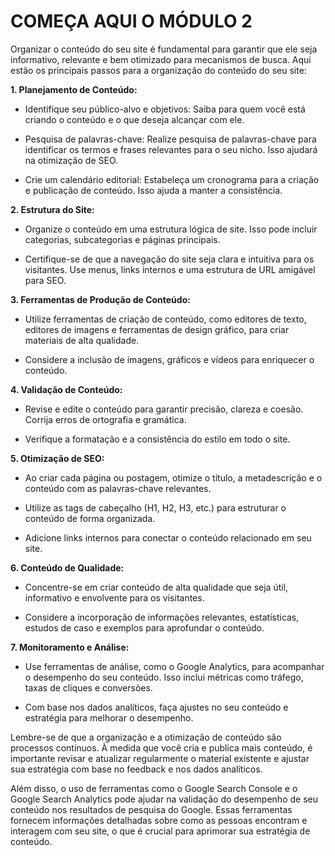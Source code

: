 # COMEÇA AQUI O MÓDULO 2
Organizar o conteúdo do seu site é fundamental para garantir que ele seja informativo, relevante e bem otimizado para mecanismos de busca. Aqui estão os principais passos para a organização do conteúdo do seu site:

**1. Planejamento de Conteúdo:**

- Identifique seu público-alvo e objetivos: Saiba para quem você está criando o conteúdo e o que deseja alcançar com ele.

- Pesquisa de palavras-chave: Realize pesquisa de palavras-chave para identificar os termos e frases relevantes para o seu nicho. Isso ajudará na otimização de SEO.

- Crie um calendário editorial: Estabeleça um cronograma para a criação e publicação de conteúdo. Isso ajuda a manter a consistência.

**2. Estrutura do Site:**

- Organize o conteúdo em uma estrutura lógica de site. Isso pode incluir categorias, subcategorias e páginas principais.

- Certifique-se de que a navegação do site seja clara e intuitiva para os visitantes. Use menus, links internos e uma estrutura de URL amigável para SEO.

**3. Ferramentas de Produção de Conteúdo:**

- Utilize ferramentas de criação de conteúdo, como editores de texto, editores de imagens e ferramentas de design gráfico, para criar materiais de alta qualidade.

- Considere a inclusão de imagens, gráficos e vídeos para enriquecer o conteúdo.

**4. Validação de Conteúdo:**

- Revise e edite o conteúdo para garantir precisão, clareza e coesão. Corrija erros de ortografia e gramática.

- Verifique a formatação e a consistência do estilo em todo o site.

**5. Otimização de SEO:**

- Ao criar cada página ou postagem, otimize o título, a metadescrição e o conteúdo com as palavras-chave relevantes.

- Utilize as tags de cabeçalho (H1, H2, H3, etc.) para estruturar o conteúdo de forma organizada.

- Adicione links internos para conectar o conteúdo relacionado em seu site.

**6. Conteúdo de Qualidade:**

- Concentre-se em criar conteúdo de alta qualidade que seja útil, informativo e envolvente para os visitantes.

- Considere a incorporação de informações relevantes, estatísticas, estudos de caso e exemplos para aprofundar o conteúdo.

**7. Monitoramento e Análise:**

- Use ferramentas de análise, como o Google Analytics, para acompanhar o desempenho do seu conteúdo. Isso inclui métricas como tráfego, taxas de cliques e conversões.

- Com base nos dados analíticos, faça ajustes no seu conteúdo e estratégia para melhorar o desempenho.

Lembre-se de que a organização e a otimização de conteúdo são processos contínuos. À medida que você cria e publica mais conteúdo, é importante revisar e atualizar regularmente o material existente e ajustar sua estratégia com base no feedback e nos dados analíticos.

Além disso, o uso de ferramentas como o Google Search Console e o Google Search Analytics pode ajudar na validação do desempenho de seu conteúdo nos resultados de pesquisa do Google. Essas ferramentas fornecem informações detalhadas sobre como as pessoas encontram e interagem com seu site, o que é crucial para aprimorar sua estratégia de conteúdo.